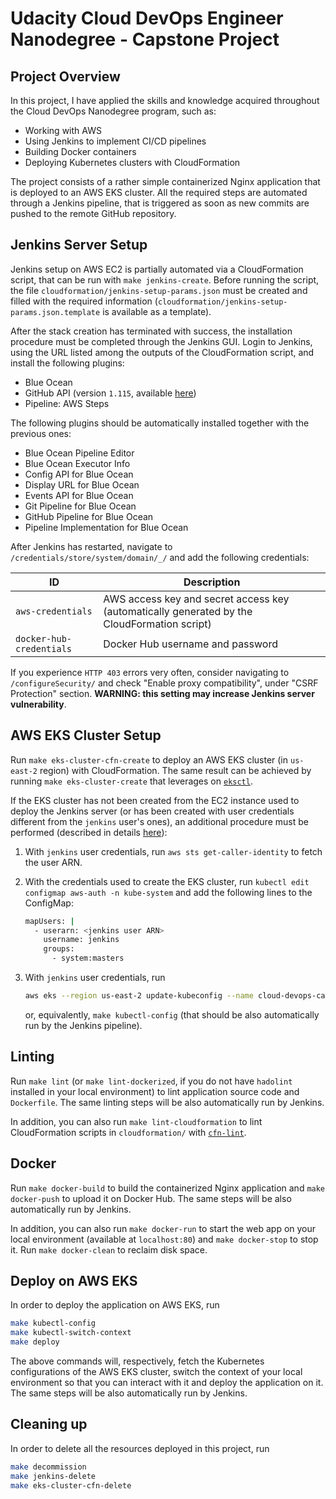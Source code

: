 # Udacity Cloud DevOps Engineer Nanodegree - Capstone Project

## Project Overview

In this project, I have applied the skills and knowledge acquired throughout the Cloud DevOps Nanodegree program, such
as:

- Working with AWS
- Using Jenkins to implement CI/CD pipelines
- Building Docker containers
- Deploying Kubernetes clusters with CloudFormation

The project consists of a rather simple containerized Nginx application that is deployed to an AWS EKS cluster. All the
required steps are automated through a Jenkins pipeline, that is triggered as soon as new commits are pushed to the
remote GitHub repository.

## Jenkins Server Setup

Jenkins setup on AWS EC2 is partially automated via a CloudFormation script, that can be run with `make jenkins-create`.
Before running the script, the file `cloudformation/jenkins-setup-params.json` must be created and filled with the
required information (`cloudformation/jenkins-setup-params.json.template` is available as a template).

After the stack creation has terminated with success, the installation procedure must be completed through the Jenkins
GUI. Login to Jenkins, using the URL listed among the outputs of the CloudFormation script, and install the following
plugins:

- Blue Ocean
- GitHub API (version `1.115`, available [here](http://updates.jenkins-ci.org/download/plugins/github-api/))
- Pipeline: AWS Steps

The following plugins should be automatically installed together with the previous ones:

- Blue Ocean Pipeline Editor
- Blue Ocean Executor Info
- Config API for Blue Ocean
- Display URL for Blue Ocean
- Events API for Blue Ocean
- Git Pipeline for Blue Ocean
- GitHub Pipeline for Blue Ocean
- Pipeline Implementation for Blue Ocean

After Jenkins has restarted, navigate to `/credentials/store/system/domain/_/` and add the following credentials:

| ID                       | Description                                                                                 |
| ------------------------ | ------------------------------------------------------------------------------------------- |
| `aws-credentials`        | AWS access key and secret access key (automatically generated by the CloudFormation script) |
| `docker-hub-credentials` | Docker Hub username and password                                                            |

If you experience `HTTP 403` errors very often, consider navigating to `/configureSecurity/` and check "Enable proxy
compatibility", under "CSRF Protection" section. **WARNING: this setting may increase Jenkins server vulnerability**.

## AWS EKS Cluster Setup

Run `make eks-cluster-cfn-create` to deploy an AWS EKS cluster (in `us-east-2` region) with CloudFormation. The same
result can be achieved by running `make eks-cluster-create` that leverages on [`eksctl`](https://eksctl.io/).

If the EKS cluster has not been created from the EC2 instance used to deploy the Jenkins server (or has been created
with user credentials different from the `jenkins` user's ones), an additional procedure must be performed (described in
details [here](https://aws.amazon.com/premiumsupport/knowledge-center/eks-api-server-unauthorized-error/)):

1. With `jenkins` user credentials, run `aws sts get-caller-identity` to fetch the user ARN.
2. With the credentials used to create the EKS cluster, run `kubectl edit configmap aws-auth -n kube-system` and add the
   following lines to the ConfigMap:

   ```bash
   mapUsers: |
     - userarn: <jenkins user ARN>
       username: jenkins
       groups:
         - system:masters
   ```

3. With `jenkins` user credentials, run

   ```bash
   aws eks --region us-east-2 update-kubeconfig --name cloud-devops-capstone-cluster
   ```

   or, equivalently, `make kubectl-config` (that should be also automatically run by the Jenkins pipeline).

## Linting

Run `make lint` (or `make lint-dockerized`, if you do not have `hadolint` installed in your local environment) to lint
application source code and `Dockerfile`. The same linting steps will be also automatically run by Jenkins.

In addition, you can also run `make lint-cloudformation` to lint CloudFormation scripts in `cloudformation/` with
[`cfn-lint`](https://github.com/aws-cloudformation/cfn-python-lint).

## Docker

Run `make docker-build` to build the containerized Nginx application and `make docker-push` to upload it on Docker Hub.
The same steps will be also automatically run by Jenkins.

In addition, you can also run `make docker-run` to start the web app on your local environment (available at
`localhost:80`) and `make docker-stop` to stop it. Run `make docker-clean` to reclaim disk space.

## Deploy on AWS EKS

In order to deploy the application on AWS EKS, run

```bash
make kubectl-config
make kubectl-switch-context
make deploy
```

The above commands will, respectively, fetch the Kubernetes configurations of the AWS EKS cluster, switch the context of
your local environment so that you can interact with it and deploy the application on it. The same steps will be also
automatically run by Jenkins.

## Cleaning up

In order to delete all the resources deployed in this project, run

```bash
make decommission
make jenkins-delete
make eks-cluster-cfn-delete
```
